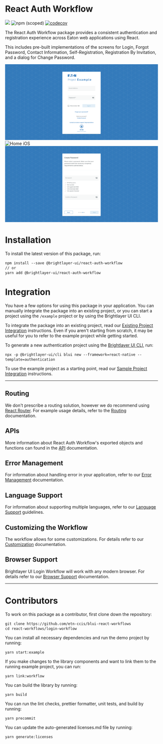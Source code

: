 # React Auth Workflow

[![](https://img.shields.io/circleci/project/github/etn-ccis/blui-react-workflows/master.svg?style=flat)](https://circleci.com/gh/etn-ccis/blui-react-workflows/tree/master) ![npm (scoped)](https://img.shields.io/npm/v/@brightlayer-ui/react-auth-workflow) [![codecov](https://codecov.io/gh/etn-ccis/blui-react-workflows/branch/master/graph/badge.svg?token=H18T75WBFS)](https://codecov.io/gh/etn-ccis/blui-react-workflows)

The React Auth Workflow package provides a consistent authentication and registration experience across Eaton web applications using React.

This includes pre-built implementations of the screens for Login, Forgot Password, Contact Information, Self-Registration, Registration By Invitation, and a dialog for Change Password.

![Login iOS](https://raw.githubusercontent.com/etn-ccis/blui-react-workflows/master/login-workflow/media/login.png) ![Home iOS](https://raw.githubusercontent.com/etn-ccis/blui-react-workflows/master/login-workflow/media/home.png) ![Password iOS](https://raw.githubusercontent.com/etn-ccis/blui-react-workflows/master/login-workflow/media/password.png)

# Installation

To install the latest version of this package, run:

```shell
npm install --save @brightlayer-ui/react-auth-workflow
// or
yarn add @brightlayer-ui/react-auth-workflow
```

# Integration

You have a few options for using this package in your application. You can manually integrate the package into an existing project, or you can start a project using the `/example` project or by using the Brightlayer UI CLI.

To integrate the package into an existing project, read our [Existing Project Integration](https://github.com/etn-ccis/blui-react-workflows/tree/master/login-workflow/docs/existing-project-integration.md) instructions. Even if you aren't starting from scratch, it may be useful for you to refer to the example project while getting started.

To generate a new authentication project using the [Brightlayer UI CLI](https://www.npmjs.com/package/@brightlayer-ui/cli), run:
```shell
npx -p @brightlayer-ui/cli blui new --framework=react-native --template=authentication
```

To use the example project as a starting point, read our [Sample Project Integration](https://github.com/etn-ccis/blui-react-workflows/tree/master/login-workflow/docs/sample-project-integration.md) instructions.

---
## Routing

We don't prescribe a routing solution, however we do recommend using [React Router](https://reactrouter.com/). For example usage details, refer to the [Routing](https://github.com/etn-ccis/blui-react-workflows/tree/master/login-workflow/docs/routing.md) documentation.

## APIs

More information about React Auth Workflow's exported objects and functions can found in the [API](https://github.com/etn-ccis/blui-react-workflows/tree/master/login-workflow/docs/API.md) documentation.

## Error Management

For information about handling error in your application, refer to our [Error Management](https://github.com/etn-ccis/blui-react-workflows/tree/master/login-workflow/docs/error-management.md) documentation.

## Language Support

For information about supporting multiple languages, refer to our [Language Support](https://github.com/etn-ccis/blui-react-workflows/tree/master/login-workflow/docs/language-support.md) guidelines.

## Customizing the Workflow

The workflow allows for some customizations. For details refer to our [Customization](https://github.com/etn-ccis/blui-react-workflows/blob/master/login-workflow/docs/customization.md) documentation.

## Browser Support

Brightlayer UI Login Workflow will work with any modern browser. For details refer to our [Browser Support](https://brightlayer-ui.github.io/development/frameworks-web/react#browser-support) documentation.

---

# Contributors

To work on this package as a contributor, first clone down the repository:

```shell
git clone https://github.com/etn-ccis/blui-react-workflows
cd react-workflows/login-workflow
```

You can install all necessary dependencies and run the demo project by running:

```shell
yarn start:example
```

If you make changes to the library components and want to link them to the running example project, you can run:

```shell
yarn link:workflow
```

You can build the library by running:

```shell
yarn build
```

You can run the lint checks, prettier formatter, unit tests, and build by running:

```shell
yarn precommit
```

You can update the auto-generated licenses.md file by running:

```shell
yarn generate:licenses
```
